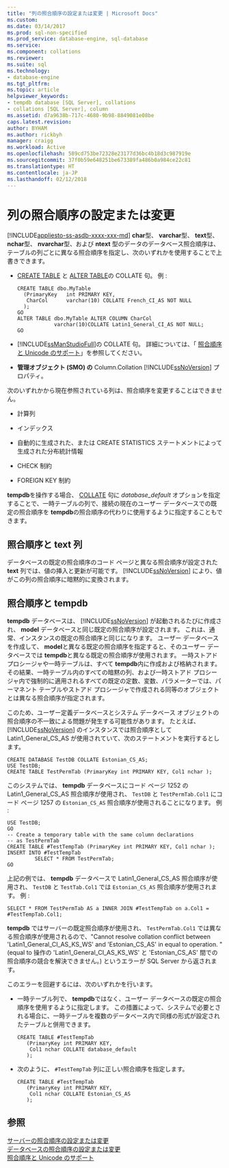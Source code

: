 ```yaml
---
title: "列の照合順序の設定または変更 | Microsoft Docs"
ms.custom: 
ms.date: 03/14/2017
ms.prod: sql-non-specified
ms.prod_service: database-engine, sql-database
ms.service: 
ms.component: collations
ms.reviewer: 
ms.suite: sql
ms.technology:
- database-engine
ms.tgt_pltfrm: 
ms.topic: article
helpviewer_keywords:
- tempdb database [SQL Server], collations
- collations [SQL Server], column
ms.assetid: d7a9638b-717c-4680-9b98-8849081e08be
caps.latest.revision: 
author: BYHAM
ms.author: rickbyh
manager: craigg
ms.workload: Active
ms.openlocfilehash: 589cd753be72328e23177d36bc4b18d3c987919e
ms.sourcegitcommit: 37f0b59e648251be673389fa486b0a984ce22c81
ms.translationtype: HT
ms.contentlocale: ja-JP
ms.lasthandoff: 02/12/2018
---
```

# <a name="set-or-change-the-column-collation"></a>列の照合順序の設定または変更
[!INCLUDE[appliesto-ss-asdb-xxxx-xxx-md](../../includes/appliesto-ss-asdb-xxxx-xxx-md.md)]
**char**型、 **varchar**型、 **text**型、 **nchar**型、 **nvarchar**型、および **ntext** 型のデータのデータベース照合順序は、テーブルの列ごとに異なる照合順序を指定し、次のいずれかを使用することで上書きできます。  
  
-   [CREATE TABLE](../../t-sql/statements/create-table-transact-sql.md) と [ALTER TABLE](../../t-sql/statements/alter-table-transact-sql.md)の COLLATE 句。 例 :  
  
    ```  
    CREATE TABLE dbo.MyTable  
      (PrimaryKey   int PRIMARY KEY,  
       CharCol      varchar(10) COLLATE French_CI_AS NOT NULL  
      );  
    GO  
    ALTER TABLE dbo.MyTable ALTER COLUMN CharCol  
                varchar(10)COLLATE Latin1_General_CI_AS NOT NULL;  
    GO  
    ```  
  
-   [!INCLUDE[ssManStudioFull](../../includes/ssmanstudiofull-md.md)]の COLLATE 句。 詳細については、「 [照合順序と Unicode のサポート](../../relational-databases/collations/collation-and-unicode-support.md)」を参照してください。  
  
-   **管理オブジェクト (SMO) の** Column.Collation [!INCLUDE[ssNoVersion](../../includes/ssnoversion-md.md)] プロパティ。  
  
 次のいずれかから現在参照されている列は、照合順序を変更することはできません。  
  
-   計算列  
  
-   インデックス  
  
-   自動的に生成された、または CREATE STATISTICS ステートメントによって生成された分布統計情報  
  
-   CHECK 制約  
  
-   FOREIGN KEY 制約  
  
 **tempdb**を操作する場合、 [COLLATE](~/t-sql/statements/collations.md) 句に *database_default* オプションを指定することで、一時テーブルの列で、接続の現在のユーザー データベースでの既定の照合順序を **tempdb**の照合順序の代わりに使用するように指定することもできます。  
  
## <a name="collations-and-text-columns"></a>照合順序と text 列  
 データベースの既定の照合順序のコード ページと異なる照合順序が設定された **text** 列では、値の挿入と更新が可能です。 [!INCLUDE[ssNoVersion](../../includes/ssnoversion-md.md)] により、値がこの列の照合順序に暗黙的に変換されます。  
  
## <a name="collations-and-tempdb"></a>照合順序と tempdb  
 **tempdb** データベースは、 [!INCLUDE[ssNoVersion](../../includes/ssnoversion-md.md)] が起動されるたびに作成され、 **model** データベースと同じ既定の照合順序が設定されます。 これは、通常、インスタンスの既定の照合順序と同じになります。 ユーザー データベースを作成して、 **model**と異なる既定の照合順序を指定すると、そのユーザー データベースでは **tempdb**と異なる既定の照合順序が使用されます。 一時ストアド プロシージャや一時テーブルは、すべて **tempdb**内に作成および格納されます。 その結果、一時テーブル内のすべての暗黙の列、および一時ストアド プロシージャ内で強制的に適用されるすべての既定の定数、変数、パラメーターでは、パーマネント テーブルやストアド プロシージャで作成される同等のオブジェクトとは異なる照合順序が指定されます。  
  
 このため、ユーザー定義データベースとシステム データベース オブジェクトの照合順序の不一致による問題が発生する可能性があります。 たとえば、 [!INCLUDE[ssNoVersion](../../includes/ssnoversion-md.md)] のインスタンスでは照合順序として Latin1_General_CS_AS が使用されていて、次のステートメントを実行するとします。  
  
```  
CREATE DATABASE TestDB COLLATE Estonian_CS_AS;  
USE TestDB;  
CREATE TABLE TestPermTab (PrimaryKey int PRIMARY KEY, Col1 nchar );  
```  
  
 このシステムでは、 **tempdb** データベースにコード ページ 1252 の Latin1_General_CS_AS 照合順序が使用され、 `TestDB` と `TestPermTab.Col1` にコード ページ 1257 の `Estonian_CS_AS` 照合順序が使用されることになります。 例 :  
  
```  
USE TestDB;  
GO  
-- Create a temporary table with the same column declarations  
-- as TestPermTab  
CREATE TABLE #TestTempTab (PrimaryKey int PRIMARY KEY, Col1 nchar );  
INSERT INTO #TestTempTab  
         SELECT * FROM TestPermTab;  
GO  
```  
  
 上記の例では、 **tempdb** データベースで Latin1_General_CS_AS 照合順序が使用され、 `TestDB` と `TestTab.Col1` では `Estonian_CS_AS` 照合順序が使用されます。 例 :  
  
```  
SELECT * FROM TestPermTab AS a INNER JOIN #TestTempTab on a.Col1 = #TestTempTab.Col1;  
```  
  
 **tempdb** ではサーバーの既定照合順序が使用され、 `TestPermTab.Col1` では異なる照合順序が使用されるので、"Cannot resolve collation conflict between 'Latin1_General_CI_AS_KS_WS' and 'Estonian_CS_AS' in equal to operation. " (equal to 操作の 'Latin1_General_CI_AS_KS_WS' と 'Estonian_CS_AS' 間での照合順序の競合を解決できません。) というエラーが SQL Server から返されます。  
  
 このエラーを回避するには、次のいずれかを行います。  
  
-   一時テーブル列で、 **tempdb**ではなく、ユーザー データベースの既定の照合順序を使用するように指定します。 この措置によって、システムで必要とされる場合に、一時テーブルを複数のデータベース内で同様の形式が設定されたテーブルと併用できます。  
  
    ```  
    CREATE TABLE #TestTempTab  
       (PrimaryKey int PRIMARY KEY,  
        Col1 nchar COLLATE database_default  
       );  
    ```  
  
-   次のように、 `#TestTempTab` 列に正しい照合順序を指定します。  
  
    ```  
    CREATE TABLE #TestTempTab  
       (PrimaryKey int PRIMARY KEY,  
        Col1 nchar COLLATE Estonian_CS_AS  
       );  
    ```  
  
## <a name="see-also"></a>参照  
 [サーバーの照合順序の設定または変更](../../relational-databases/collations/set-or-change-the-server-collation.md)   
 [データベースの照合順序の設定または変更](../../relational-databases/collations/set-or-change-the-database-collation.md)   
 [照合順序と Unicode のサポート](../../relational-databases/collations/collation-and-unicode-support.md)  
  
  
